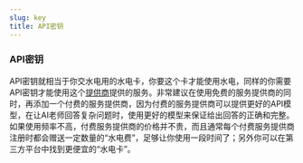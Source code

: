 ```yaml
---
slug: key
title: API密钥
---
```


### API密钥

API密钥就相当于你交水电用的水电卡，你要这个卡才能使用水电，同样的你需要API密钥才能使用这个[提供商](provider.md)提供的服务。非常建议在使用免费的服务提供商的同时，再添加一个付费的服务提供商，因为付费的服务提供商可以提供更好的API模型，在让AI老师回答复杂问题时，使用更好的模型来保证给出回答的正确和完整。如果使用频率不高，付费服务提供商的价格并不贵，而且通常每个付费服务提供商注册时都会赠送一定数量的“水电费”，足够让你使用一段时间了；另外你可以在第三方平台中找到更便宜的“水电卡”。